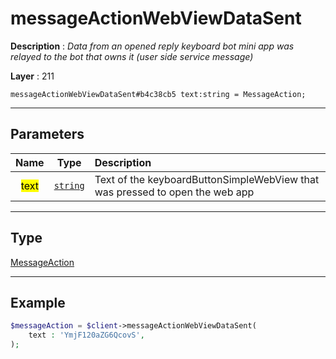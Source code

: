 # messageActionWebViewDataSent

**Description** : *Data from an opened reply keyboard bot mini app was relayed to the bot that owns it (user side service message)*

**Layer** : 211

```tl
messageActionWebViewDataSent#b4c38cb5 text:string = MessageAction;
```

---

## Parameters

| Name | Type | Description |
| :---: | :---: | :--- |
| <mark>text</mark> | [`string`](type/string) | Text of the keyboardButtonSimpleWebView that was pressed to open the web app |

---

## Type

[MessageAction](type/MessageAction)

---

## Example

```php
$messageAction = $client->messageActionWebViewDataSent(
	text : 'YmjF120aZG6QcovS',
);
```